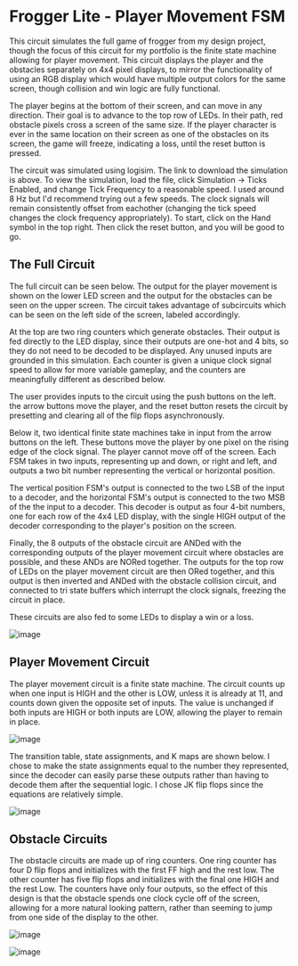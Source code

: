 # Frogger Lite - Player Movement FSM
This circuit simulates the full game of frogger from my design project, though the focus of this circuit for my portfolio is the finite state machine allowing for player movement. This circuit displays the player and the obstacles separately on 4x4 pixel displays, to mirror the functionality of using an RGB display which would have multiple output colors for the same screen, though collision and win logic are fully functional.

The player begins at the bottom of their screen, and can move in any direction. Their goal is to advance to the top row of LEDs. In their path, red obstacle pixels cross a screen of the same size. If the player character is ever in the same location on their screen as one of the obstacles on its screen, the game will freeze, indicating a loss, until the reset button is pressed.

The circuit was simulated using logisim. The link to download the simulation is above. To view the simulation, load the file, click Simulation -> Ticks Enabled, and change Tick Frequency to a reasonable speed. I used around 8 Hz but I'd recommend trying out a few speeds. The clock signals will remain consistently offset from eachother (changing the tick speed changes the clock frequency appropriately). To start, click on the Hand symbol in the top right. Then click the reset button, and you will be good to go.

## The Full Circuit
The full circuit can be seen below. The output for the player movement is shown on the lower LED screen and the output for the obstacles can be seen on the upper screen. The circuit takes advantage of subcircuits which can be seen on the left side of the screen, labeled accordingly.

At the top are two ring counters which generate obstacles. Their output is fed directly to the LED display, since their outputs are one-hot and 4 bits, so they do not need to be decoded to be displayed. Any unused inputs are grounded in this simulation. Each counter is given a unique clock signal speed to allow for more variable gameplay, and the counters are meaningfully different as described below.

The user provides inputs to the circuit using the push buttons on the left. the arrow buttons move the player, and the reset button resets the circuit by presetting and clearing all of the flip flops asynchronously.

Below it, two identical finite state machines take in input from the arrow buttons on the left. These buttons move the player by one pixel on the rising edge of the clock signal. The player cannot move off of the screen. Each FSM takes in two inputs, representing up and down, or right and left, and outputs a two bit number representing the vertical or horizontal position. 

The vertical position FSM's output is connected to the two LSB of the input to a decoder, and the horizontal FSM's output is connected to the two MSB of the the input to a decoder. This decoder is output as four 4-bit numbers, one for each row of the 4x4 LED display, with the single HIGH output of the decoder corresponding to the player's position on the screen.

Finally, the 8 outputs of the obstacle circuit are ANDed with the corresponding outputs of the player movement circuit where obstacles are possible, and these ANDs are NORed together. The outputs for the top row of LEDs on the player movement circuit are then ORed together, and this output is then inverted and ANDed with the obstacle collision circuit, and connected to tri state buffers which interrupt the clock signals, freezing the circuit in place.

These circuits are also fed to some LEDs to display a win or a loss.

![image](https://github.com/user-attachments/assets/031760e1-44f2-439b-9b41-cc7287707d42)

## Player Movement Circuit
The player movement circuit is a finite state machine. The circuit counts up when one input is HIGH and the other is LOW, unless it is already at 11, and counts down given the opposite set of inputs. The value is unchanged if both inputs are HIGH or both inputs are LOW, allowing the player to remain in place.

![image](https://github.com/user-attachments/assets/6190fcee-512d-44dc-839e-f61731b32f62)

The transition table, state assignments, and K maps are shown below. I chose to make the state assignments equal to the number they represented, since the decoder can easily parse these outputs rather than having to decode them after the sequential logic. I chose JK flip flops since the equations are relatively simple.

![image](https://github.com/user-attachments/assets/609e73f7-8861-4d50-bbaa-49915a55712e)

## Obstacle Circuits
The obstacle circuits are made up of ring counters. One ring counter has four D flip flops and initializes with the first FF high and the rest low. The other counter has five flip flops and initializes with the final one HIGH and the rest Low. The counters have only four outputs, so the effect of this design is that the obstacle spends one clock cycle off of the screen, allowing for a more natural looking pattern, rather than seeming to jump from one side of the display to the other.

![image](https://github.com/user-attachments/assets/ca01f357-5545-425b-b803-bb318192b547)

![image](https://github.com/user-attachments/assets/d2f5e0ec-ffa8-4ce5-9b06-391d65cc861d)
